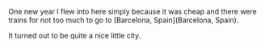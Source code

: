 One new year I flew into here simply because it was cheap and there were trains for not too much to go to [Barcelona, Spain](Barcelona, Spain).

It turned out to be quite a nice little city.


